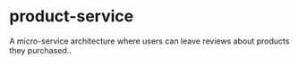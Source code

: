 # product-service
A micro-service architecture where users can leave reviews about products they purchased..
